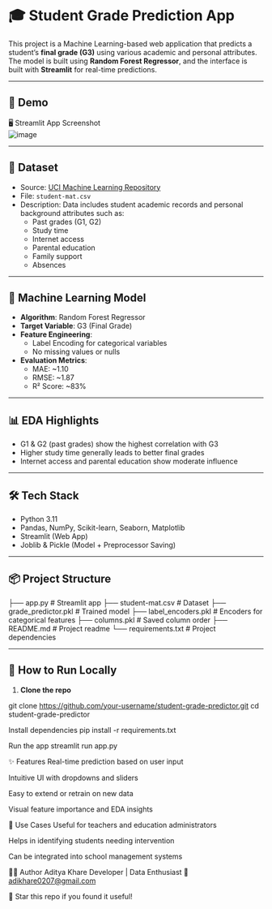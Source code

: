 # 🎓 Student Grade Prediction App

This project is a Machine Learning-based web application that predicts a student’s **final grade (G3)** using various academic and personal attributes. The model is built using **Random Forest Regressor**, and the interface is built with **Streamlit** for real-time predictions.

---

## 🚀 Demo

🖥️ Streamlit App Screenshot  
![image](https://github.com/user-attachments/assets/72ee586b-3ab5-4a44-ad2f-f353e8c367fb)


---

## 📂 Dataset

- Source: [UCI Machine Learning Repository](https://archive.ics.uci.edu/ml/datasets/Student+Performance)
- File: `student-mat.csv`  
- Description: Data includes student academic records and personal background attributes such as:
  - Past grades (G1, G2)
  - Study time
  - Internet access
  - Parental education
  - Family support
  - Absences

---

## 🧠 Machine Learning Model

- **Algorithm**: Random Forest Regressor  
- **Target Variable**: G3 (Final Grade)  
- **Feature Engineering**:
  - Label Encoding for categorical variables
  - No missing values or nulls
- **Evaluation Metrics**:
  - MAE: ~1.10  
  - RMSE: ~1.87  
  - R² Score: ~83%

---

## 📊 EDA Highlights

- G1 & G2 (past grades) show the highest correlation with G3
- Higher study time generally leads to better final grades
- Internet access and parental education show moderate influence

---

## 🛠️ Tech Stack

- Python 3.11
- Pandas, NumPy, Scikit-learn, Seaborn, Matplotlib
- Streamlit (Web App)
- Joblib & Pickle (Model + Preprocessor Saving)

---

## 📦 Project Structure

├── app.py # Streamlit app ├── student-mat.csv # Dataset ├── grade_predictor.pkl # Trained model ├── label_encoders.pkl # Encoders for categorical features ├── columns.pkl # Saved column order ├── README.md # Project readme └── requirements.txt # Project dependencies

---

## 🧪 How to Run Locally

1. **Clone the repo**
   
git clone https://github.com/your-username/student-grade-predictor.git
cd student-grade-predictor

Install dependencies
pip install -r requirements.txt

Run the app
streamlit run app.py

✨ Features
Real-time prediction based on user input

Intuitive UI with dropdowns and sliders

Easy to extend or retrain on new data

Visual feature importance and EDA insights

📌 Use Cases
Useful for teachers and education administrators

Helps in identifying students needing intervention

Can be integrated into school management systems

🙋‍♂️ Author
Aditya Khare
Developer | Data Enthusiast
📧 adikhare0207@gmail.com

🌟 Star this repo if you found it useful!
